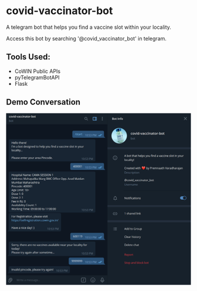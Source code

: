 # covid-vaccinator-bot

A telegram bot that helps you find a vaccine slot within your locality.

Access this bot by searching '@covid_vaccinator_bot' in telegram.

## Tools Used:

- CoWIN Public APIs
- pyTelegramBotAPI
- Flask

## Demo Conversation

![demo](static/demo.png)
